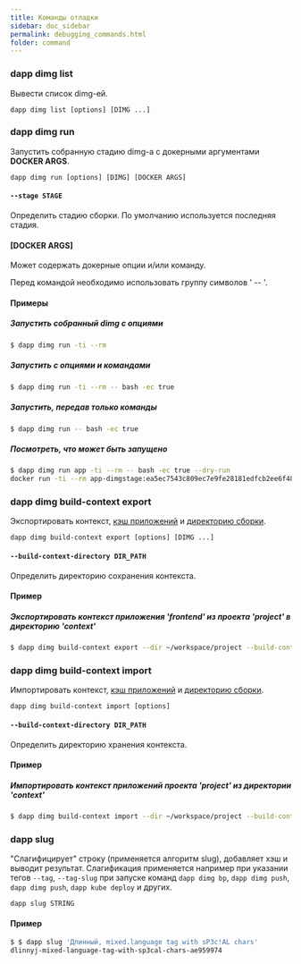```yaml
---
title: Команды отладки
sidebar: doc_sidebar
permalink: debugging_commands.html
folder: command
---
```


### dapp dimg list
Вывести список dimg-ей.

```
dapp dimg list [options] [DIMG ...]
```

### dapp dimg run
Запустить собранную стадию dimg-а с докерными аргументами **DOCKER ARGS**.

```
dapp dimg run [options] [DIMG] [DOCKER ARGS]
```

#### `--stage STAGE`
Определить стадию сборки. По умолчанию используется последняя стадия.

#### [DOCKER ARGS]
Может содержать докерные опции и/или команду.

Перед командой необходимо использовать группу символов ' -- '.

#### Примеры

##### Запустить собранный dimg с опциями
```bash
$ dapp dimg run -ti --rm
```

##### Запустить с опциями и командами
```bash
$ dapp dimg run -ti --rm -- bash -ec true
```

##### Запустить, передав только команды
```bash
$ dapp dimg run -- bash -ec true
```

##### Посмотреть, что может быть запущено
```bash
$ dapp dimg run app -ti --rm -- bash -ec true --dry-run
docker run -ti --rm app-dimgstage:ea5ec7543c809ec7e9fe28181edfcb2ee6f48efaa680f67bf23a0fc0057ea54c bash -ec true
```
### dapp dimg build-context export
Экспортировать контекст, [кэш приложений](definitions.html#кэш-приложения) и [директорию сборки](#директория-сборки-dapp).

```
dapp dimg build-context export [options] [DIMG ...]
```

#### `--build-context-directory DIR_PATH`
Определить директорию сохранения контекста.

#### Пример

##### Экспортировать контекст приложения 'frontend' из проекта 'project' в директорию 'context'

```bash
$ dapp dimg build-context export --dir ~/workspace/project --build-context-directory context frontend
```

### dapp dimg build-context import
Импортировать контекст, [кэш приложений](definitions.html#кэш-приложения) и [директорию сборки](definitions.html#директория-сборки-dapp).

```
dapp dimg build-context import [options]
```

#### `--build-context-directory DIR_PATH`
Определить директорию хранения контекста.

#### Пример

##### Импортировать контекст приложений проекта 'project' из директории 'context'

```bash
$ dapp dimg build-context import --dir ~/workspace/project --build-context-directory context
```

### dapp slug
"Слагифицирует" строку (применяется алгоритм slug), добавляет хэш и выводит результат. Слагификация применяется например при указании тегов `--tag`, `--tag-slug` при запуске команд `dapp dimg bp`, `dapp dimg push`, `dapp dimg push`, `dapp kube deploy`  и других.

```
dapp slug STRING
```

#### Пример

```bash
$ $ dapp slug 'Длинный, mixed.language tag with sP3c!AL chars'
dlinnyj-mixed-language-tag-with-sp3cal-chars-ae959974
```
